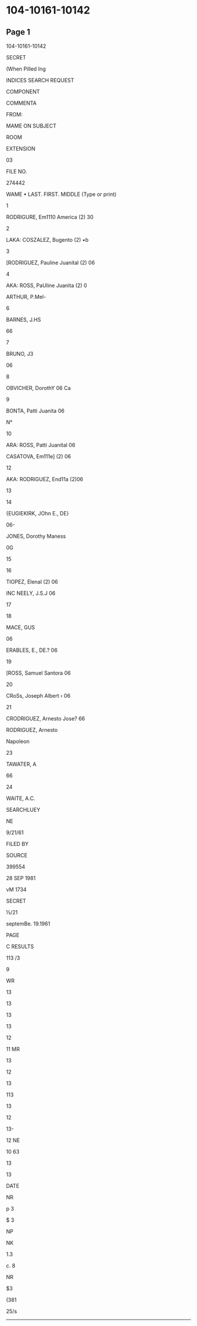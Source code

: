 # 104-10161-10142

## Page 1

104-10161-10142

SECRET

(When Pilled Ing

INDICES SEARCH REQUEST

COMPONENT

COMMENTA

FROM:

MAME ON SUBJECT

ROOM

EXTENSION

03

FILE NO.

274442

WAME • LAST. FIRST. MIDDLE (Type or print)

1

RODRIGURE, Em1110 America (2) 30

2

LAKA: COSZALEZ, Bugento (2) •b

3

[RODRIGUEZ, Pauline Juanital (2) 06

4

AKA: ROSS, PaUline Juanita (2) 0

ARTHUR, P.Mel-

6

BARNES, J.HS

66

7

BRUNO, J3

06

8

OBVICHER, DorothY 06 Ca

9

BONTA, Patti Juanita 06

N°

10

ARA: ROSS, Patti Juanital 06

CASATOVA, Em111e] (2) 06

12

AKA: RODRIGUEZ, End11a (2)06

13

14

{EUGIEKIRK, JOhn E., DE}

06-

JONES, Dorothy Maness

0G

15

16

TIOPEZ, Elenal (2) 06

INC NEELY, J.S.J 06

17

18

MACE, GUS

06

ERABLES, E., DE.? 06

19

[ROSS, Samuel Santora 06

20

CRoSs, Joseph Albert ‹ 06

21

CRODRIGUEZ, Arnesto Jose? 66

RODRIGUEZ, Arnesto

Napoleon

23

TAWATER, A

66

24

WAITE, A.C.

SEARCHLUEY

NE

9/21/61

FILED BY

SOURCE

399554

28 SEP 1981

vM 1734

SECRET

½/21

septemBe. 19.1961

PAGE

C RESULTS

113 /3

9

WR

13

13

13

13

12

11 MR

13

12

13

113

13

12

13-

12 NE

10 63

13

13

DATE

NR

p 3

$ 3

NP

NK

1.3

c. 8

NR

$3

(381

25/s

---

